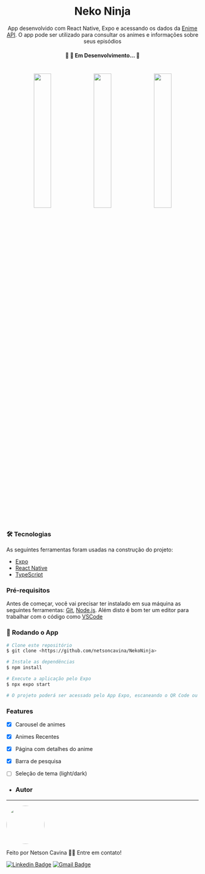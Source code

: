 <h1 align="center">Neko Ninja</h1>
<p align="center">App desenvolvido com React Native, Expo e acessando os dados da <a href="https://api.enime.moe">Enime API</a>. O app pode ser utilizado para consultar os animes e informações sobre seus episódios</p> 

<h4 align="center"> 
	🚧  🚀 Em Desenvolvimento...  🚧
</h4>
<h1 align="center">
<img src="https://github.com/netsoncavina/NekoNinja/assets/1374081/1ff06f49-dc19-4e68-8737-2635d24dea74" width="30%"></img> 
  <img src="https://github.com/netsoncavina/NekoNinja/assets/1374081/ad0f2b2d-ea0e-4454-9033-3235eb3173f2" width="30%"></img> 
  <img src="https://github.com/netsoncavina/NekoNinja/assets/1374081/50ddc062-5b51-4b67-b258-00146bbc2575" width="30%"></img> 
</h1>

### 🛠 Tecnologias

As seguintes ferramentas foram usadas na construção do projeto:

- [Expo](https://expo.io/)
- [React Native](https://reactnative.dev/)
- [TypeScript](https://www.typescriptlang.org/)

### Pré-requisitos

Antes de começar, você vai precisar ter instalado em sua máquina as seguintes ferramentas:
[Git](https://git-scm.com), [Node.js](https://nodejs.org/en/). 
Além disto é bom ter um editor para trabalhar com o código como [VSCode](https://code.visualstudio.com/)

### 🎲 Rodando o App

```bash
# Clone este repositório
$ git clone <https://github.com/netsoncavina/NekoNinja>

# Instale as dependências
$ npm install

# Execute a aplicação pelo Expo
$ npx expo start

# O projeto poderá ser acessado pelo App Expo, escaneando o QR Code ou pela url
```


### Features

- [x] Carousel de animes
- [x] Animes Recentes
- [x] Página com detalhes do anime
- [x] Barra de pesquisa
- [ ] Seleção de tema (light/dark)


- ### Autor
---


 <img style="border-radius: 50%;" src="https://instagram.fcgh19-1.fna.fbcdn.net/v/t51.2885-19/357421614_2340815992973538_8373416775403852759_n.jpg?stp=dst-jpg_s150x150&_nc_ht=instagram.fcgh19-1.fna.fbcdn.net&_nc_cat=106&_nc_ohc=FXNijReEvb0AX-nZBXE&edm=ACWDqb8BAAAA&ccb=7-5&oh=00_AfD4b9Qk0DWR1lwe9YSoEGmVsnrqyY25OXPrl4gmFYpWdw&oe=64B23010&_nc_sid=ee9879" width="100px;" alt=""/>


Feito por Netson Cavina 👋🏽 Entre em contato!

[![Linkedin Badge](https://img.shields.io/badge/-Netson-blue?style=flat-square&logo=Linkedin&logoColor=white&link=https://www.linkedin.com/in/tgmarinho/)](https://www.linkedin.com/in/netson-cavina-487736115/) 
[![Gmail Badge](https://img.shields.io/badge/-netsoncavina@gmail.com-c14438?style=flat-square&logo=Gmail&logoColor=white&link=mailto:netsoncavina@gmail.com)](mailto:netsoncavina@gmail.com)
